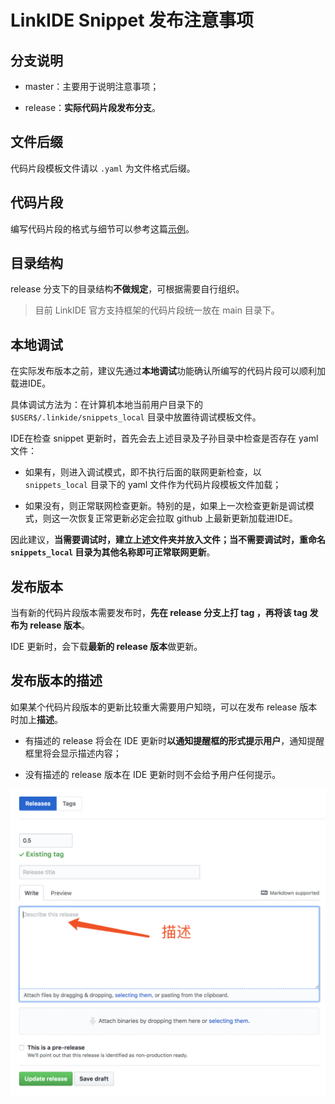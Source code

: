 # LinkIDE Snippet 发布注意事项

## 分支说明

- master：主要用于说明注意事项；

- release：**实际代码片段发布分支**。

## 文件后缀

代码片段模板文件请以 `.yaml` 为文件格式后缀。

## 代码片段

编写代码片段的格式与细节可以参考这篇[示例](./example.yaml)。

## 目录结构

release 分支下的目录结构**不做规定**，可根据需要自行组织。

> 目前 LinkIDE 官方支持框架的代码片段统一放在 main 目录下。

## 本地调试

在实际发布版本之前，建议先通过**本地调试**功能确认所编写的代码片段可以顺利加载进IDE。

具体调试方法为：在计算机本地当前用户目录下的 `$USER$/.linkide/snippets_local` 目录中放置待调试模板文件。

IDE在检查 snippet 更新时，首先会去上述目录及子孙目录中检查是否存在 yaml 文件：

- 如果有，则进入调试模式，即不执行后面的联网更新检查，以 `snippets_local` 目录下的 yaml 文件作为代码片段模板文件加载；

- 如果没有，则正常联网检查更新。特别的是，如果上一次检查更新是调试模式，则这一次恢复正常更新必定会拉取 github 上最新更新加载进IDE。

因此建议，**当需要调试时，建立上述文件夹并放入文件；当不需要调试时，重命名 `snippets_local` 目录为其他名称即可正常联网更新**。

## 发布版本

当有新的代码片段版本需要发布时，**先在 release 分支上打 tag ，再将该 tag 发布为 release 版本**。

IDE 更新时，会下载**最新的 release 版本**做更新。

## 发布版本的描述

如果某个代码片段版本的更新比较重大需要用户知晓，可以在发布 release 版本时加上**描述**。

- 有描述的 release 将会在 IDE 更新时**以通知提醒框的形式提示用户**，通知提醒框里将会显示描述内容；

- 没有描述的 release 版本在 IDE 更新时则不会给予用户任何提示。

![img](./img.png)
